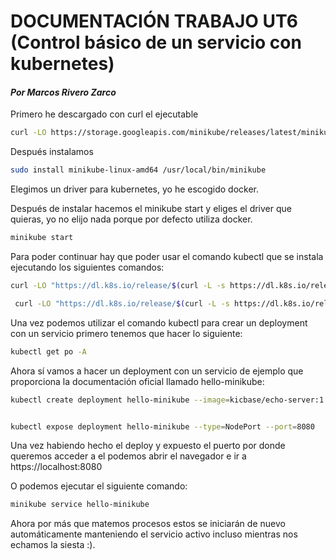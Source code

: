 # DOCUMENTACIÓN TRABAJO UT6 (Control básico de un servicio con kubernetes)
#### *Por Marcos Rivero Zarco*

Primero he descargado con curl el ejecutable

```bash
curl -LO https://storage.googleapis.com/minikube/releases/latest/minikube-linux-amd64
```

Después instalamos 
``` bash
sudo install minikube-linux-amd64 /usr/local/bin/minikube
```
Elegimos un driver para kubernetes, yo he escogido docker.

Después de instalar hacemos el minikube start y eliges el driver que quieras, yo no elijo nada porque por defecto utiliza docker.

```bash
minikube start
```

Para poder continuar hay que poder usar el comando kubectl que se instala ejecutando los siguientes comandos:

```bash
curl -LO "https://dl.k8s.io/release/$(curl -L -s https://dl.k8s.io/release/stable.txt)/bin/linux/amd64/kubectl"
```

```bash
 curl -LO "https://dl.k8s.io/release/$(curl -L -s https://dl.k8s.io/release/stable.txt)/bin/linux/amd64/kubectl.sha256"
```

Una vez podemos utilizar el comando kubectl para crear un deployment con un servicio primero tenemos que hacer lo siguiente:

```bash
kubectl get po -A
```

Ahora sí vamos a hacer un deployment con un servicio de ejemplo que proporciona la documentación oficial llamado hello-minikube:

```bash
kubectl create deployment hello-minikube --image=kicbase/echo-server:1.0


kubectl expose deployment hello-minikube --type=NodePort --port=8080
```

Una vez habiendo hecho el deploy y expuesto el puerto por donde queremos acceder a el podemos abrir el navegador e ir a https://localhost:8080

O podemos ejecutar el siguiente comando:

```bash
minikube service hello-minikube
```

Ahora por más que matemos procesos estos se iniciarán de nuevo automáticamente manteniendo el servicio activo incluso mientras nos echamos la siesta :).